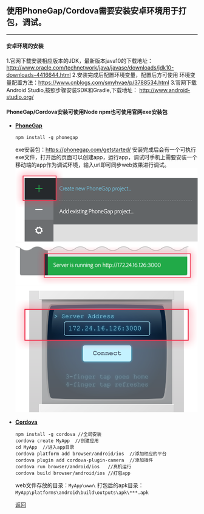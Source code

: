 ## 使用PhoneGap/Cordova需要安装安卓环境用于打包，调试。
---
#### 安卓环境的安装
1.官网下载安装相应版本的JDK，最新版本java10的下载地址：http://www.oracle.com/technetwork/java/javase/downloads/jdk10-downloads-4416644.html
2.安装完成后配置环境变量，配置后方可使用
环境变量配置方法：https://www.cnblogs.com/smyhvae/p/3788534.html
3.官网下载Android Studio,按照步骤安装SDK和Gradle,下载地址：
http://www.android-studio.org/

#### PhoneGap/Cordova安装可使用Node npm也可使用官网exe安装包

- **[PhoneGap](http://docs.phonegap.com)**
    ```
    npm install -g phonegap
    ```
    exe安装包：https://phonegap.com/getstarted/
    安装完成后会有一个可执行exe文件，打开后的页面可以创建app，运行app，调试时手机上需要安装一个移动端的app作为调试环境，输入url即可同步web效果进行调试。
    ![新建项目](./menu_screenshot.png)
    ![开启服务，端口，地址](./server_screenshot.png)
    ![手机连接页面](./pg-dev_screenshot.png)

- **[Cordova](http://cordova.axuer.com/)**
    ```
    npm install -g cordova //全局安装
    cordova create MyApp  //创建应用
    cd MyApp  //进入app目录
    cordova platform add browser/android/ios  //添加相应的平台
    cordova plugin add cordova-plugin-camera  //添加插件
    cordova run browser/android/ios   //真机运行
    cordova build browser/android/ios //打包app
    ```
    web文件存放的目录：`MyApp\www\`
    打包后的apk目录：`MyApp\platforms\android\build\outputs\apk\***.apk`

    [返回](./README.md)